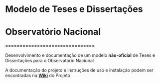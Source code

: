 # Modelo de Teses e Dissertações
# Observatório Nacional
===============================

Desenvolvimento e documentação de um modelo **não-oficial** de Teses e Dissertações para o Observatório Nacional

A documentação do projeto e instruções de uso e instalação podem ser encontradas na [**Wiki**](https://github.com/evandromr/modelodetese_dppgon/wiki) do Projeto
